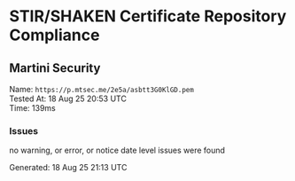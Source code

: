 # STIR/SHAKEN Certificate Repository Compliance

## Martini Security

Name: `https://p.mtsec.me/2e5a/asbtt3G0KlGD.pem`\
Tested At: 18 Aug 25 20:53 UTC\
Time: 139ms

### Issues

no warning, or error, or notice date level issues were found

Generated: 18 Aug 25 21:13 UTC